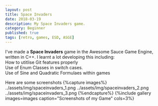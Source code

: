```yaml
---
layout: post 
title: Space Invaders
date: 2018-03-19
description: My Space Invaders game. 
category: Beginner
published: true
tags: [retro, games, ESD, ASGE]
---
```


I've made a <b>Space Invaders</b> game in the Awesome Sauce Game Engine, written in C++.
I learnt a lot developing this including:<br />
How to utitlise Git features properly <br />
Use of Enum Classes in switch cases. <br />
Use of Sine and Quadratic Formulaes within games

Here are some screenshots
{%capture images%}
	../assets/img/spaceinvaders_1.png
	../assets/img/spaceinvaders_2.png
	../assets/img/spaceinvaders_3.png
{%endcapture%}
{%include gallery images=images caption="Screenshots of my Game" cols=3%}
